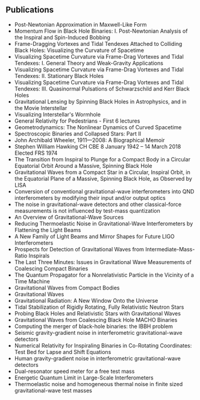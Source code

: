 <h2> Publications </h2>

<ul>

                             

 <li><a target="_blank" href="https://github.com/manjunath5496/Kip-S-Thorne-Publications/blob/master/kstp(1).pdf" style="text-decoration:none;">Post-Newtonian Approximation in Maxwell-Like Form</a></li>

 <li><a target="_blank" href="https://github.com/manjunath5496/Kip-S-Thorne-Publications/blob/master/kstp(2).pdf" style="text-decoration:none;">Momentum Flow in Black Hole Binaries: I. Post-Newtonian Analysis of the Inspiral and Spin-Induced Bobbing</a></li>

<li><a target="_blank" href="https://github.com/manjunath5496/Kip-S-Thorne-Publications/blob/master/kstp(3).pdf" style="text-decoration:none;">Frame-Dragging Vortexes and Tidal Tendexes Attached to Colliding Black Holes: Visualizing the Curvature of Spacetime</a></li>
 <li><a target="_blank" href="https://github.com/manjunath5496/Kip-S-Thorne-Publications/blob/master/kstp(4).pdf" style="text-decoration:none;">Visualizing Spacetime Curvature via Frame-Drag Vortexes and Tidal Tendexes: I. General Theory and Weak-Gravity Applications</a></li>                              
<li><a target="_blank" href="https://github.com/manjunath5496/Kip-S-Thorne-Publications/blob/master/kstp(5).pdf" style="text-decoration:none;">Visualizing Spacetime Curvature via Frame-Drag Vortexes and Tidal Tendexes: II. Stationary Black Holes</a></li>
<li><a target="_blank" href="https://github.com/manjunath5496/Kip-S-Thorne-Publications/blob/master/kstp(6).pdf" style="text-decoration:none;">Visualizing Spacetime Curvature via Frame-Drag Vortexes and Tidal Tendexes: III. Quasinormal Pulsations of Schwarzschild and Kerr Black Holes</a></li>
 <li><a target="_blank" href="https://github.com/manjunath5496/Kip-S-Thorne-Publications/blob/master/kstp(7).pdf" style="text-decoration:none;">Gravitational Lensing by Spinning Black Holes in Astrophysics, and in the Movie Interstellar</a></li>

 <li><a target="_blank" href="https://github.com/manjunath5496/Kip-S-Thorne-Publications/blob/master/kstp(8).pdf" style="text-decoration:none;"> Visualizing Interstellar's Wormhole</a></li>
   <li><a target="_blank" href="https://github.com/manjunath5496/Kip-S-Thorne-Publications/blob/master/kstp(9).pdf" style="text-decoration:none;">General Relativity for Pedestrians - First 6 lectures</a></li>
  
   
 <li><a target="_blank" href="https://github.com/manjunath5496/Kip-S-Thorne-Publications/blob/master/kstp(10).pdf" style="text-decoration:none;">Geometrodynamics: The Nonlinear Dynamics of Curved Spacetime</a></li>                              
<li><a target="_blank" href="https://github.com/manjunath5496/Kip-S-Thorne-Publications/blob/master/kstp(11).pdf" style="text-decoration:none;">Spectroscopic Binaries and Collapsed Stars: Part II</a></li>
<li><a target="_blank" href="https://github.com/manjunath5496/Kip-S-Thorne-Publications/blob/master/kstp(12).pdf" style="text-decoration:none;">John Archibald Wheeler, 1911—2008: A Biographical Memoir</a></li>
<li><a target="_blank" href="https://github.com/manjunath5496/Kip-S-Thorne-Publications/blob/master/kstp(13).pdf" style="text-decoration:none;">Stephen William Hawking CH CBE
8 January 1942 – 14 March 2018 Elected FRS 1974</a></li>

<li><a target="_blank" href="https://github.com/manjunath5496/Kip-S-Thorne-Publications/blob/master/kstp(14).pdf" style="text-decoration:none;">The Transition from Inspiral to Plunge for a Compact Body in a Circular Equatorial Orbit Around a Massive, Spinning Black Hole</a></li>
                              
<li><a target="_blank" href="https://github.com/manjunath5496/Kip-S-Thorne-Publications/blob/master/kstp(15).pdf" style="text-decoration:none;">Gravitational Waves from a Compact Star in a Circular, Inspiral Orbit, in the Equatorial Plane of a Massive, Spinning Black Hole, as Observed by LISA</a></li>

<li><a target="_blank" href="https://github.com/manjunath5496/Kip-S-Thorne-Publications/blob/master/kstp(16).pdf" style="text-decoration:none;">Conversion of conventional gravitational-wave interferometers into QND interferometers by modifying their input and/or output optics</a></li>

  <li><a target="_blank" href="https://github.com/manjunath5496/Kip-S-Thorne-Publications/blob/master/kstp(17).pdf" style="text-decoration:none;">The noise in gravitational-wave detectors and other classical-force measurements is not influenced by test-mass quantization</a></li>   
  
<li><a target="_blank" href="https://github.com/manjunath5496/Kip-S-Thorne-Publications/blob/master/kstp(18).pdf" style="text-decoration:none;">An Overview of Gravitational-Wave Sources</a></li> 

  
<li><a target="_blank" href="https://github.com/manjunath5496/Kip-S-Thorne-Publications/blob/master/kstp(19).pdf" style="text-decoration:none;">Reducing Thermoelastic Noise in Gravitational-Wave Interferometers by Flattening the Light Beams</a></li> 

<li><a target="_blank" href="https://github.com/manjunath5496/Kip-S-Thorne-Publications/blob/master/kstp(20).pdf" style="text-decoration:none;">A New Family of Light Beams and Mirror Shapes for Future LIGO Interferometers</a></li>

<li><a target="_blank" href="https://github.com/manjunath5496/Kip-S-Thorne-Publications/blob/master/kstp(21).pdf" style="text-decoration:none;">Prospects for Detection of Gravitational Waves from Intermediate-Mass-Ratio Inspirals</a></li>
<li><a target="_blank" href="https://github.com/manjunath5496/Kip-S-Thorne-Publications/blob/master/kstp(22).pdf" style="text-decoration:none;">The Last Three Minutes: Issues in Gravitational Wave Measurements of Coalescing Compact Binaries</a></li> 
 <li><a target="_blank" href="https://github.com/manjunath5496/Kip-S-Thorne-Publications/blob/master/kstp(23).pdf" style="text-decoration:none;">The Quantum Propagator for a Nonrelativistic Particle in the Vicinity of a Time Machine</a></li> 
 

   <li><a target="_blank" href="https://github.com/manjunath5496/Kip-S-Thorne-Publications/blob/master/kstp(24).pdf" style="text-decoration:none;">Gravitational Waves from Compact Bodies</a></li>
 
   <li><a target="_blank" href="https://github.com/manjunath5496/Kip-S-Thorne-Publications/blob/master/kstp(25).pdf" style="text-decoration:none;">Gravitational Waves</a></li>                              
 <li><a target="_blank" href="https://github.com/manjunath5496/Kip-S-Thorne-Publications/blob/master/kstp(26).pdf" style="text-decoration:none;">Gravitational Radiation: A New Window Onto the Universe</a></li>
 <li><a target="_blank" href="https://github.com/manjunath5496/Kip-S-Thorne-Publications/blob/master/kstp(27).pdf" style="text-decoration:none;">Tidal Stabilization of Rigidly Rotating, Fully Relativistic Neutron Stars</a></li>
   
 
   <li><a target="_blank" href="https://github.com/manjunath5496/Kip-S-Thorne-Publications/blob/master/kstp(28).pdf" style="text-decoration:none;">Probing Black Holes and Relativistic Stars with Gravitational Waves</a></li>
 
   <li><a target="_blank" href="https://github.com/manjunath5496/Kip-S-Thorne-Publications/blob/master/kstp(29).pdf" style="text-decoration:none;">Gravitational Waves from Coalescing Black Hole MACHO Binaries</a></li>                              

  <li><a target="_blank" href="https://github.com/manjunath5496/Kip-S-Thorne-Publications/blob/master/kstp(30).pdf" style="text-decoration:none;">Computing the merger of black-hole binaries: the IBBH problem</a></li>
 
   <li><a target="_blank" href="https://github.com/manjunath5496/Kip-S-Thorne-Publications/blob/master/kstp(31).pdf" style="text-decoration:none;">Seismic gravity-gradient noise in interferometric gravitational-wave detectors</a></li> 
    <li><a target="_blank" href="https://github.com/manjunath5496/Kip-S-Thorne-Publications/blob/master/kstp(32).pdf" style="text-decoration:none;">Numerical Relativity for Inspiraling Binaries in Co-Rotating Coordinates: Test Bed for Lapse and Shift Equations</a></li> 

   <li><a target="_blank" href="https://github.com/manjunath5496/Kip-S-Thorne-Publications/blob/master/kstp(33).pdf" style="text-decoration:none;">Human gravity-gradient noise in interferometric gravitational-wave detectors</a></li>                              

  <li><a target="_blank" href="https://github.com/manjunath5496/Kip-S-Thorne-Publications/blob/master/kstp(34).pdf" style="text-decoration:none;">Dual-resonator speed meter for a free test mass</a></li> 
 
  <li><a target="_blank" href="https://github.com/manjunath5496/Kip-S-Thorne-Publications/blob/master/kstp(35).pdf" style="text-decoration:none;">Energetic Quantum Limit in Large-Scale Interferometers</a></li> 

  <li><a target="_blank" href="https://github.com/manjunath5496/Kip-S-Thorne-Publications/blob/master/kstp(36).pdf" style="text-decoration:none;">Thermoelastic noise and homogeneous thermal noise in finite sized gravitational-wave test masses</a></li> 
  
  </ul>
